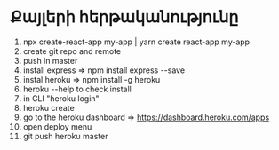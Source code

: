 # Քայլերի հերթականությունը
1. npx create-react-app my-app | yarn create react-app my-app
2. create git repo and remote
3. push in master
4. install express => npm install express --save
5. instal heroku   => npm install -g heroku
6. heroku --help to check install
7. in CLI "heroku login" 
8. heroku create
9. go to the heroku dashboard => https://dashboard.heroku.com/apps
10. open deploy menu
11. git push heroku master
